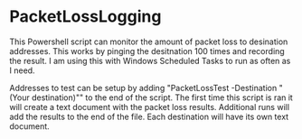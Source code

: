 # PacketLossLogging
This Powershell script can monitor the amount of packet loss to desination addresses. This works by pinging the desitnation 100 times and recording the result. I am using this with Windows Scheduled Tasks to run as often as I need.

Addresses to test can be setup by adding "PacketLossTest -Destination "(Your destination)"" to the end of the script. The first time this script is ran it will create a text document with the packet loss results. Additional runs will add the results to the end of the file. Each destination will have its own text document.
